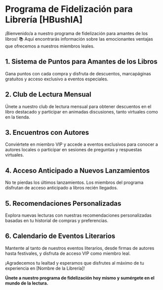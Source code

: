 # Programa de Fidelización para Librería [HBushIA]

¡Bienvenido/a a nuestro programa de fidelización para amantes de los libros! 📚 Aquí encontrarás información sobre las emocionantes ventajas que ofrecemos a nuestros miembros leales.

## 1. Sistema de Puntos para Amantes de los Libros

Gana puntos con cada compra y disfruta de descuentos, marcapáginas gratuitos y acceso exclusivo a eventos especiales.

## 2. Club de Lectura Mensual

Únete a nuestro club de lectura mensual para obtener descuentos en el libro destacado y participar en animadas discusiones, tanto virtuales como en la tienda.

## 3. Encuentros con Autores

Conviértete en miembro VIP y accede a eventos exclusivos para conocer a autores locales o participar en sesiones de preguntas y respuestas virtuales.

## 4. Acceso Anticipado a Nuevos Lanzamientos

No te pierdas los últimos lanzamientos. Los miembros del programa disfrutan de acceso anticipado a libros recién llegados.

## 5. Recomendaciones Personalizadas

Explora nuevas lecturas con nuestras recomendaciones personalizadas basadas en tu historial de compras y preferencias.

## 6. Calendario de Eventos Literarios

Mantente al tanto de nuestros eventos literarios, desde firmas de autores hasta festivales, y disfruta de acceso VIP como miembro leal.

¡Agradecemos tu lealtad y esperamos que disfrutes al máximo de tu experiencia en [Nombre de la Librería]!

**Únete a nuestro programa de fidelización hoy mismo y sumérgete en el mundo de la lectura.**
<!---
hebosho911/hebosho911 is a ✨ special ✨ repository because its `README.md` (this file) appears on your GitHub profile.
You can click the Preview link to take a look at your changes.
--->
